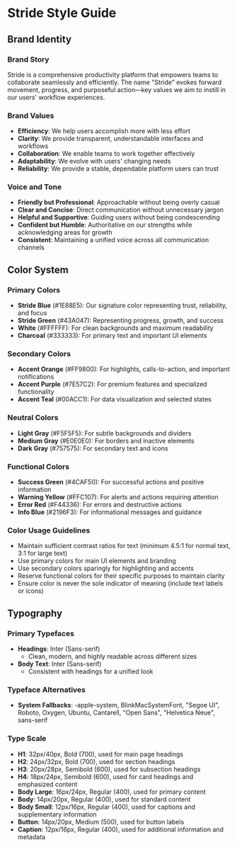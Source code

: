 # Stride Style Guide

## Brand Identity

### Brand Story
Stride is a comprehensive productivity platform that empowers teams to collaborate seamlessly and efficiently. The name "Stride" evokes forward movement, progress, and purposeful action—key values we aim to instill in our users' workflow experiences.

### Brand Values
- **Efficiency**: We help users accomplish more with less effort
- **Clarity**: We provide transparent, understandable interfaces and workflows
- **Collaboration**: We enable teams to work together effectively
- **Adaptability**: We evolve with users' changing needs
- **Reliability**: We provide a stable, dependable platform users can trust

### Voice and Tone
- **Friendly but Professional**: Approachable without being overly casual
- **Clear and Concise**: Direct communication without unnecessary jargon
- **Helpful and Supportive**: Guiding users without being condescending
- **Confident but Humble**: Authoritative on our strengths while acknowledging areas for growth
- **Consistent**: Maintaining a unified voice across all communication channels

## Color System

### Primary Colors
- **Stride Blue** (#1E88E5): Our signature color representing trust, reliability, and focus
- **Stride Green** (#43A047): Representing progress, growth, and success
- **White** (#FFFFFF): For clean backgrounds and maximum readability
- **Charcoal** (#333333): For primary text and important UI elements

### Secondary Colors
- **Accent Orange** (#FF9800): For highlights, calls-to-action, and important notifications
- **Accent Purple** (#7E57C2): For premium features and specialized functionality
- **Accent Teal** (#00ACC1): For data visualization and selected states

### Neutral Colors
- **Light Gray** (#F5F5F5): For subtle backgrounds and dividers
- **Medium Gray** (#E0E0E0): For borders and inactive elements
- **Dark Gray** (#757575): For secondary text and icons

### Functional Colors
- **Success Green** (#4CAF50): For successful actions and positive information
- **Warning Yellow** (#FFC107): For alerts and actions requiring attention
- **Error Red** (#F44336): For errors and destructive actions
- **Info Blue** (#2196F3): For informational messages and guidance

### Color Usage Guidelines
- Maintain sufficient contrast ratios for text (minimum 4.5:1 for normal text, 3:1 for large text)
- Use primary colors for main UI elements and branding
- Use secondary colors sparingly for highlighting and accents
- Reserve functional colors for their specific purposes to maintain clarity
- Ensure color is never the sole indicator of meaning (include text labels or icons)

## Typography

### Primary Typefaces
- **Headings**: Inter (Sans-serif)
  - Clean, modern, and highly readable across different sizes
- **Body Text**: Inter (Sans-serif)
  - Consistent with headings for a unified look

### Typeface Alternatives
- **System Fallbacks**: -apple-system, BlinkMacSystemFont, "Segoe UI", Roboto, Oxygen, Ubuntu, Cantarell, "Open Sans", "Helvetica Neue", sans-serif

### Type Scale
- **H1**: 32px/40px, Bold (700), used for main page headings
- **H2**: 24px/32px, Bold (700), used for section headings
- **H3**: 20px/28px, Semibold (600), used for subsection headings
- **H4**: 18px/24px, Semibold (600), used for card headings and emphasized content
- **Body Large**: 16px/24px, Regular (400), used for primary content
- **Body**: 14px/20px, Regular (400), used for standard content
- **Body Small**: 12px/16px, Regular (400), used for captions and supplementary information
- **Button**: 14px/20px, Medium (500), used for button labels
- **Caption**: 12px/16px, Regular (400), used for additional information and metadata